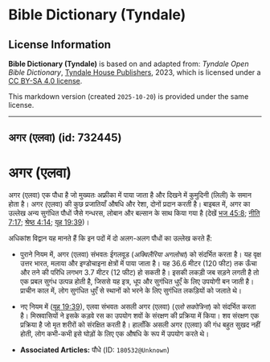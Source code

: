 # Bible Dictionary (Tyndale)

## License Information

**Bible Dictionary (Tyndale)** is based on and adapted from: _Tyndale Open Bible Dictionary_, [Tyndale House Publishers](https://tyndaleopenresources.com/), 2023, which is licensed under a [CC BY-SA 4.0 license](https://creativecommons.org/licenses/by-sa/4.0/legalcode.en).

This markdown version (created `2025-10-20`) is provided under the same license.



--------------------------------

## अगर (एलवा) (id: 732445)

अगर (एलवा)
==========

अगर (एलवा) एक पौधा है जो मुख्यतः अफ्रीका में पाया जाता है और दिखने में कुमुदिनी (लिली) के समान होता है। अगर (एलवा) की कुछ प्रजातियाँ औषधि और रेशा, दोनों प्रदान करती है। बाइबल में, अगर का उल्लेख अन्य सुगंधित पौधों जैसे गन्धरस, लोबान और बल्सान के साथ किया गया है (देखें [भज 45:8](https://ref.ly/Ps45:8); [नीति 7:17](https://ref.ly/Prov7:17); [श्रेष्ठ 4:14](https://ref.ly/Song4:14); [यूह 19:39](https://ref.ly/John19:39))।

अधिकांश विद्वान यह मानते हैं कि इन पदों में दो अलग\-अलग पौधों का उल्लेख करते हैं:

* पुराने नियम में, अगर (एलवा) संभवतः ईगलवूड (*अक्विलैरिया अगलोचा*) को संदर्भित करता है। यह वृक्ष उत्तर भारत, मलाया और इण्डोचाइना क्षेत्रों में पाया जाता है। यह 36\.6 मीटर (120 फीट) तक ऊँचा और तने की परिधि लगभग 3\.7 मीटर (12 फीट) हो सकती है। इसकी लकड़ी जब सड़ने लगती है तो एक प्रबल सुगंध उत्पन्न होती है, जिससे यह इत्र, धूप और सुगंधित धुएँ के लिए उपयोगी बन जाती है। प्राचीन काल में, लोग सुगंधित धुएँ से स्थानों को भरने के लिए सुगंधित लकड़ियों को जलाते थे।
* नए नियम में ([यूह 19:39](https://ref.ly/John19:39)), एलवा संभवतः असली अगर (एलवा) (*एलो सकोत्रिना*) को संदर्भित करता है। मिस्रवासियों ने इसके कड़वे रस का उपयोग शवों के संरक्षण की प्रक्रिया में किया। शव संरक्षण एक प्रक्रिया है जो मृत शरीरों को संरक्षित करती है। हालाँकि असली अगर (एलवा) की गंध बहुत सुखद नहीं होती, लोग कभी\-कभी इसे घोड़ों के लिए एक औषधि के रूप में उपयोग करते थे।

* **Associated Articles:** पौधे (ID: `180532@Unknown`)

